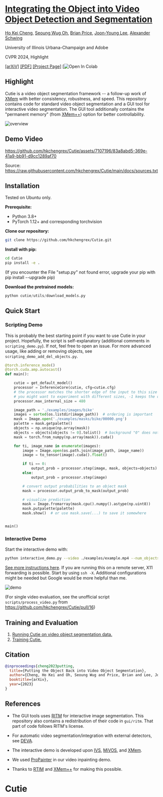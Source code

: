 # [Integrating the Object into Video Object Detection and Segmentation](https://github.com/Dezmoine/Cutie)

[Ho Kei Cheng](https://hkchengrex.github.io/), [Seoung Wug Oh](https://sites.google.com/view/seoungwugoh/), [Brian Price](https://www.brianpricephd.com/), [Joon-Young Lee](https://joonyoung-cv.github.io/), [Alexander Schwing](https://www.alexander-schwing.de/)

University of Illinois Urbana-Champaign and Adobe

CVPR 2024, Highlight

[[arXiV]](https://arxiv.org/abs/2310.12982) [[PDF]](https://arxiv.org/pdf/2310.12982.pdf) [[Project Page]](https://hkchengrex.github.io/Cutie/) [![Open In Colab](https://colab.research.google.com/drive/1Thdh6k_0ckHfjMgthmR89luKI8MU-4TX)

## Highlight

Cutie is a video object segmentation framework -- a follow-up work of [XMem](https://github.com/hkchengrex/XMem) with better consistency, robustness, and speed.
This repository contains code for standard video object segmentation and a GUI tool for interactive video segmentation.
The GUI tool additionally contains the "permanent memory" (from [XMem++](https://github.com/max810/XMem2)) option for better controllability.

![overview](https://imgur.com/k84c965.jpg)

## Demo Video

https://github.com/hkchengrex/Cutie/assets/7107196/83a8abd5-369e-41a9-bb91-d9cc1289af70

Source: https://raw.githubusercontent.com/hkchengrex/Cutie/main/docs/sources.txt

## Installation

Tested on Ubuntu only.

**Prerequisite:**

- Python 3.8+
- PyTorch 1.12+ and corresponding torchvision

**Clone our repository:**

```bash
git clone https://github.com/hkchengrex/Cutie.git
```

**Install with pip:**

```bash
cd Cutie
pip install -e .
```

(If you encounter the File "setup.py" not found error, upgrade your pip with pip install --upgrade pip)

**Download the pretrained models:**

```python
python cutie/utils/download_models.py
```

## Quick Start

### Scripting Demo

This is probably the best starting point if you want to use Cutie in your project. Hopefully, the script is self-explanatory (additional comments in `scripting_demo.py`). If not, feel free to open an issue. For more advanced usage, like adding or removing objects, see `scripting_demo_add_del_objects.py`.

```python
@torch.inference_mode()
@torch.cuda.amp.autocast()
def main():

    cutie = get_default_model()
    processor = InferenceCore(cutie, cfg=cutie.cfg)
    # the processor matches the shorter edge of the input to this size
    # you might want to experiment with different sizes, -1 keeps the original size
    processor.max_internal_size = 480

    image_path = './examples/images/bike'
    images = sorted(os.listdir(image_path))  # ordering is important
    mask = Image.open('./examples/masks/bike/00000.png')
    palette = mask.getpalette()
    objects = np.unique(np.array(mask))
    objects = objects[objects != 0].tolist()  # background "0" does not count as an object
    mask = torch.from_numpy(np.array(mask)).cuda()

    for ti, image_name in enumerate(images):
        image = Image.open(os.path.join(image_path, image_name))
        image = to_tensor(image).cuda().float()

        if ti == 0:
            output_prob = processor.step(image, mask, objects=objects)
        else:
            output_prob = processor.step(image)

        # convert output probabilities to an object mask
        mask = processor.output_prob_to_mask(output_prob)

        # visualize prediction
        mask = Image.fromarray(mask.cpu().numpy().astype(np.uint8))
        mask.putpalette(palette)
        mask.show()  # or use mask.save(...) to save it somewhere


main()
```

### Interactive Demo

Start the interactive demo with:

```bash
python interactive_demo.py --video ./examples/example.mp4 --num_objects 1
```

[See more instructions here](docs/INTERACTIVE.md).
If you are running this on a remote server, X11 forwarding is possible. Start by using `ssh -X`. Additional configurations might be needed but Google would be more helpful than me.

![demo](https://i.imgur.com/nqlYqTq.jpg)

(For single video evaluation, see the unofficial script `scripts/process_video.py` from https://github.com/hkchengrex/Cutie/pull/16)

## Training and Evaluation

1. [Running Cutie on video object segmentation data.](docs/EVALUATION.md)
2. [Training Cutie.](docs/TRAINING.md)

## Citation

```bibtex
@inproceedings{cheng2023putting,
  title={Putting the Object Back into Video Object Segmentation},
  author={Cheng, Ho Kei and Oh, Seoung Wug and Price, Brian and Lee, Joon-Young and Schwing, Alexander},
  booktitle={arXiv},
  year={2023}
}
```

## References

- The GUI tools uses [RITM](https://github.com/SamsungLabs/ritm_interactive_segmentation) for interactive image segmentation. This repository also contains a redistribution of their code in `gui/ritm`. That part of code follows RITM's license.

- For automatic video segmentation/integration with external detectors, see [DEVA](https://github.com/hkchengrex/Tracking-Anything-with-DEVA).

- The interactive demo is developed upon [IVS](https://github.com/seoungwugoh/ivs-demo), [MiVOS](https://github.com/hkchengrex/MiVOS), and [XMem](https://github.com/hkchengrex/XMem).

- We used [ProPainter](https://github.com/sczhou/ProPainter) in our video inpainting demo.

- Thanks to [RTIM](https://github.com/SamsungLabs/ritm_interactive_segmentation) and [XMem++](https://github.com/max810/XMem2) for making this possible.
# Cutie
